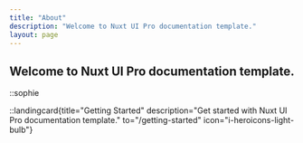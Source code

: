 ```yaml
---
title: "About"
description: "Welcome to Nuxt UI Pro documentation template."
layout: page
---
```


## Welcome to Nuxt UI Pro documentation template.

::sophie

::landingcard{title="Getting Started" description="Get started with Nuxt UI Pro documentation template." to="/getting-started" icon="i-heroicons-light-bulb"}
